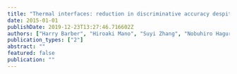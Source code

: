 ```yaml
---
title: "Thermal interfaces: reduction in discriminative accuracy despite enhanced subjective confidence after topical application of menthol."
date: 2015-01-01
publishDate: 2019-12-23T13:27:46.716602Z
authors: ["Harry Barber", "Hiroaki Mano", "Suyi Zhang", "Nobuhiro Hagura", "Patrick Haggard", "Martin Koltzenburg", "Ben Seymour"]
publication_types: ["2"]
abstract: ""
featured: false
publication: ""
---
```


